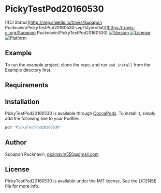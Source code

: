 # PickyTestPod20160530

[![CI Status](http://img.shields.io/travis/Supapon Pucknavin/PickyTestPod20160530.svg?style=flat)](https://travis-ci.org/Supapon Pucknavin/PickyTestPod20160530)
[![Version](https://img.shields.io/cocoapods/v/PickyTestPod20160530.svg?style=flat)](http://cocoapods.org/pods/PickyTestPod20160530)
[![License](https://img.shields.io/cocoapods/l/PickyTestPod20160530.svg?style=flat)](http://cocoapods.org/pods/PickyTestPod20160530)
[![Platform](https://img.shields.io/cocoapods/p/PickyTestPod20160530.svg?style=flat)](http://cocoapods.org/pods/PickyTestPod20160530)

## Example

To run the example project, clone the repo, and run `pod install` from the Example directory first.

## Requirements

## Installation

PickyTestPod20160530 is available through [CocoaPods](http://cocoapods.org). To install
it, simply add the following line to your Podfile:

```ruby
pod "PickyTestPod20160530"
```

## Author

Supapon Pucknavin, picknavin556@gmail.com

## License

PickyTestPod20160530 is available under the MIT license. See the LICENSE file for more info.
